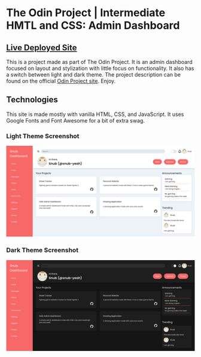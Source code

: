 # The Odin Project | Intermediate HMTL and CSS: Admin Dashboard
## [Live Deployed Site](https://snub-yeah.github.io/odin-admin-dashboard/)

This is a project made as part of The Odin Project. It is an admin dashboard focused on layout and stylization with little focus on functionality. It also has a switch between light and dark theme. The project description can be found on the official [Odin Project site](https://www.theodinproject.com/lessons/node-path-intermediate-html-and-css-admin-dashboard). Enjoy.

## Technologies
This site is made mostly with vanilla HTML, CSS, and JavaScript. It uses Google Fonts and Font Awesome for a bit of extra swag.

### Light Theme Screenshot
![Light theme page](https://github.com/snub-yeah/odin-admin-dashboard/blob/main/images/Admin_Light.png?raw=true)
### Dark Theme Screenshot
![Dark Theme Page](https://github.com/snub-yeah/odin-admin-dashboard/blob/main/images/Admin_Dark.png?raw=true)
